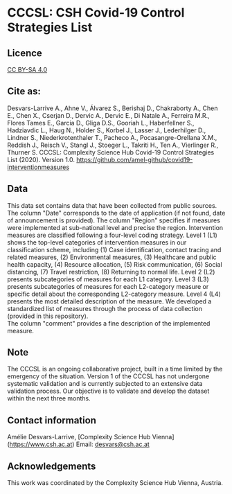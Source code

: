 # CCCSL: CSH Covid-19 Control Strategies List

## Licence
[CC BY-SA 4.0](https://creativecommons.org/licenses/by-sa/4.0/deed.en)

## Cite as:
Desvars-Larrive A., Ahne V., Álvarez S., Berishaj D., Chakraborty A., Chen E., Chen X., Cserjan D., Dervic A., Dervic E., Di Natale A., Ferreira M.R., Flores Tames E., Garcia D., Gliga D.S., Gooriah L., Haberfellner S., Hadziavdic L., Haug N., Holder S., Korbel J., Lasser J., Lederhilger D., Lindner S., Niederkrotenthaler T., Pacheco A., Pocasangre-Orellana X.M., Reddish J., Reisch V., Stangl J., Stoeger L., Takriti H., Ten A., Vierlinger R., Thurner S. CCCSL: Complexity Science Hub Covid-19 Control Strategies List (2020). Version 1.0. https://github.com/amel-github/covid19-interventionmeasures

## Data
This data set contains data that have been collected from public sources.
The column "Date" corresponds to the date of application (if not found, date of announcement is provided).
The column "Region" specifies if measures were implemented at sub-national level and precise the region.
Intervention measures are classified following a four-level coding strategy. Level 1 (L1) shows the top-level categories of intervention measures in our classification scheme, including
(1) Case identification, contact tracing and related measures,
(2) Environmental measures,
(3) Healthcare and public health capacity,
(4) Resource allocation,
(5) Risk communication,
(6) Social distancing,
(7) Travel restriction,
(8) Returning to normal life.
Level 2 (L2) presents subcategories of measures for each L1 category. Level 3 (L3) presents subcategories of measures for each L2-category measure or specific detail about the corresponding L2-category measure. Level 4 (L4) presents the most detailed description of the measure. We developed a standardized list of measures through the process of data collection (provided in this repository).  
The column "comment" provides a fine description of the implemented measure.

## Note
The CCCSL is an ongoing collaborative project, built in a time limited by the emergency of the situation. Version 1 of the CCCSL has not undergone systematic validation and is currently subjected to an extensive data validation process. Our objective is to validate and develop the dataset within the next three months.

## Contact information
Amélie Desvars-Larrive, [Complexity Science Hub Vienna] (https://www.csh.ac.at)
Email: desvars@csh.ac.at

## Acknowledgements
This work was coordinated by the Complexity Science Hub Vienna, Austria.

